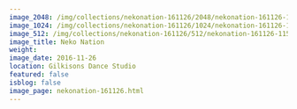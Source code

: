 ```yaml
---
image_2048: /img/collections/nekonation-161126/2048/nekonation-161126-115.jpg
image_1024: /img/collections/nekonation-161126/1024/nekonation-161126-115.jpg
image_512: /img/collections/nekonation-161126/512/nekonation-161126-115.jpg
image_title: Neko Nation
weight: 
image_date: 2016-11-26
location: Gilkisons Dance Studio
featured: false
isblog: false
image_page: nekonation-161126.html
---
```

